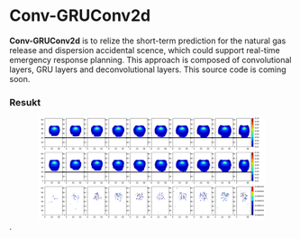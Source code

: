 Conv-GRUConv2d
==============

**Conv-GRUConv2d** is to relize the short-term prediction for the natural gas release and dispersion accidental scence, which could support real-time emergency response planning. This approach is composed of convolutional layers, GRU layers and deconvolutional layers. This source code is coming soon.

### Resukt

<div align="center">
	<img src="img/result1.png" width="80%" height="10%">
</div>
</a>.
